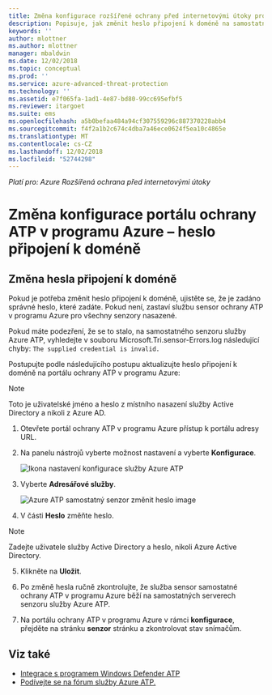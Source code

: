 ```yaml
---
title: Změna konfigurace rozšířené ochrany před internetovými útoky pro Azure – heslo připojení k doméně | Dokumentace Microsoftu
description: Popisuje, jak změnit heslo připojení k doméně na samostatný senzor ochrany ATP v programu Azure.
keywords: ''
author: mlottner
ms.author: mlottner
manager: mbaldwin
ms.date: 12/02/2018
ms.topic: conceptual
ms.prod: ''
ms.service: azure-advanced-threat-protection
ms.technology: ''
ms.assetid: e7f065fa-1ad1-4e87-bd80-99cc695efbf5
ms.reviewer: itargoet
ms.suite: ems
ms.openlocfilehash: a5b0befaa484a94cf307559296c887370228abb4
ms.sourcegitcommit: f4f2a1b2c674c4dba7a46ece0624f5ea10c4865e
ms.translationtype: MT
ms.contentlocale: cs-CZ
ms.lasthandoff: 12/02/2018
ms.locfileid: "52744298"
---
```

*Platí pro: Azure Rozšířená ochrana před internetovými útoky*



# <a name="change-azure-atp-portal-configuration---domain-connectivity-password"></a>Změna konfigurace portálu ochrany ATP v programu Azure – heslo připojení k doméně



## <a name="change-the-domain-connectivity-password"></a>Změna hesla připojení k doméně
Pokud je potřeba změnit heslo připojení k doméně, ujistěte se, že je zadáno správné heslo, které zadáte. Pokud není, zastaví službu sensor ochrany ATP v programu Azure pro všechny senzory nasazené.

Pokud máte podezření, že se to stalo, na samostatného senzoru služby Azure ATP, vyhledejte v souboru Microsoft.Tri.sensor-Errors.log následující chyby: `The supplied credential is invalid.`

Postupujte podle následujícího postupu aktualizujte heslo připojení k doméně na portálu ochrany ATP v programu Azure:

> [!NOTE]
> Toto je uživatelské jméno a heslo z místního nasazení služby Active Directory a nikoli z Azure AD.

1.  Otevřete portál ochrany ATP v programu Azure přístup k portálu adresy URL.

2.  Na panelu nástrojů vyberte možnost nastavení a vyberte **Konfigurace**.

    ![Ikona nastavení konfigurace služby Azure ATP](media/atp-config-menu.png)

3.  Vyberte **Adresářové služby**.

    ![Azure ATP samostatný senzor změnit heslo image](media/directory-services.png)

4.  V části **Heslo** změňte heslo.

 > [!NOTE]
 > Zadejte uživatele služby Active Directory a heslo, nikoli Azure Active Directory.

5.  Klikněte na **Uložit**.

6.  Po změně hesla ručně zkontrolujte, že služba sensor samostatné ochrany ATP v programu Azure běží na samostatných serverech senzoru služby Azure ATP.

7. Na portálu ochrany ATP v programu Azure v rámci **konfigurace**, přejděte na stránku **senzor** stránku a zkontrolovat stav snímačům.

## <a name="see-also"></a>Viz také

- [Integrace s programem Windows Defender ATP](integrate-wd-atp.md)
- [Podívejte se na fórum služby Azure ATP.](https://aka.ms/azureatpcommunity)